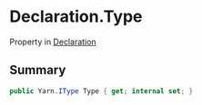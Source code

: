 # Declaration.Type

Property in [Declaration](/api/csharp/yarn.compiler.declaration.md)

## Summary



```csharp
public Yarn.IType Type { get; internal set; }
```

